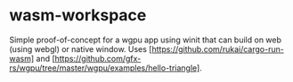 # wasm-workspace

Simple proof-of-concept for a wgpu app using winit that can build on web (using webgl) or native window. Uses [https://github.com/rukai/cargo-run-wasm] and [https://github.com/gfx-rs/wgpu/tree/master/wgpu/examples/hello-triangle].
